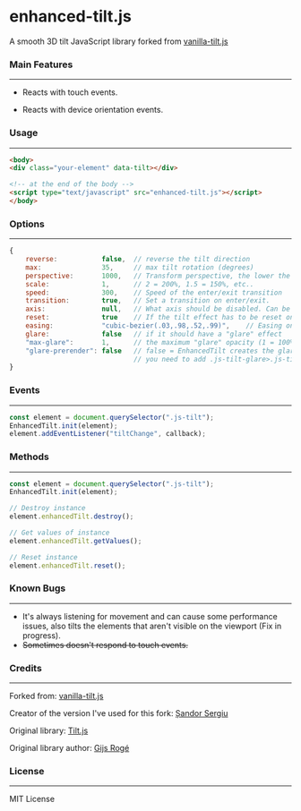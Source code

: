 # enhanced-tilt.js

A smooth 3D tilt JavaScript library forked from [vanilla-tilt.js](https://github.com/micku7zu/vanilla-tilt.js/)

### Main Features

------

- Reacts with touch events.

- Reacts with device orientation events.

### Usage

------

```html
<body>
<div class="your-element" data-tilt></div>

<!-- at the end of the body -->
<script type="text/javascript" src="enhanced-tilt.js"></script>
</body>
```

### Options

------

```js
{
    reverse:           false,  // reverse the tilt direction
    max:               35,     // max tilt rotation (degrees)
    perspective:       1000,   // Transform perspective, the lower the more extreme the tilt gets.
    scale:             1,      // 2 = 200%, 1.5 = 150%, etc..
    speed:             300,    // Speed of the enter/exit transition
    transition:        true,   // Set a transition on enter/exit.
    axis:              null,   // What axis should be disabled. Can be X or Y.
    reset:             true    // If the tilt effect has to be reset on exit.
    easing:            "cubic-bezier(.03,.98,.52,.99)",    // Easing on enter/exit.
    glare:             false   // if it should have a "glare" effect
    "max-glare":       1,      // the maximum "glare" opacity (1 = 100%, 0.5 = 50%)
    "glare-prerender": false   // false = EnhancedTilt creates the glare elements for you, otherwise
                               // you need to add .js-tilt-glare>.js-tilt-glare-inner by yourself
}
```

### Events

------

```js
const element = document.querySelector(".js-tilt");
EnhancedTilt.init(element);
element.addEventListener("tiltChange", callback);
```

### Methods

------

```js
const element = document.querySelector(".js-tilt");
EnhancedTilt.init(element);

// Destroy instance
element.enhancedTilt.destroy();

// Get values of instance
element.enhancedTilt.getValues();

// Reset instance
element.enhancedTilt.reset();
```

### Known Bugs

------

- It's always listening for movement and can cause some performance issues, also tilts the elements that aren't visible on the viewport (Fix in progress).
- ~~Sometimes doesn't respond to touch events.~~

### Credits

------

Forked from: [vanilla-tilt.js](https://github.com/micku7zu/vanilla-tilt.js/)

Creator of the version I've used for this fork: [Șandor Sergiu](https://github.com/micku7zu)

Original library: [Tilt.js](http://gijsroge.github.io/tilt.js/)

Original library author: [Gijs Rogé](https://twitter.com/GijsRoge)

### License

------

MIT License
